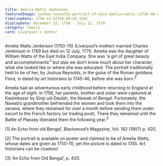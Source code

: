 ```yaml
---
title: Amelia Watts Jenkinson
featuredImage: joshua-reynolds-portrait-of-miss-amelia-watts-c1745-46-meisterdrucke-163564-1-.jpg
timelineDate: 1750-12-22T20:09:45.329Z
displayDate: December 22, 1750 - July 12, 1770
category: family
card: Liverpool's mother
---
```

Amelia Watts Jenkinson (1750-70) (Liverpool’s mother) married Charles Jenkinson in 1769 but died on 12 July, 1770. Amelia was the daughter of William Watts of the East India Company. She was ‘a girl of great beauty and accomplishments’<sup>1</sup>  but alas we don’t know much about her character, what she looked like or where she was educated. The portrait traditionally held to be of her, by Joshua Reynolds, in the guise of the Roman goddess Flora, is dated by art historians to 1745-46, before she was born.<sup>2</sup> 

Amelia had an adventurous early childhood before returning to England at the age of eight. In 1756, her parents, brother and sister were captured at Kasimbazar by Siraj-ud-Daulah, the Nawab of Bengal. Fortunately, the Nawab’s grandmother befriended the women and took them into the zenana, where they remained for over a month before sending them under escort to the French factory (or trading post). There they remained until the Battle of Plassey liberated them the following year.<sup>3</sup>

\[1] An Echo from old Bengal’, Blackwood’s Magazine, Vol. 182 (1907) p. 420.

\[2] The portrait is available on poster and claimed to be of Amelia Watts, whose dates are given as 1750-70, yet the picture is dated to 1745. Art historians can be clueless!

\[3] ‘An Echo from Old Bengal’, p. 420.